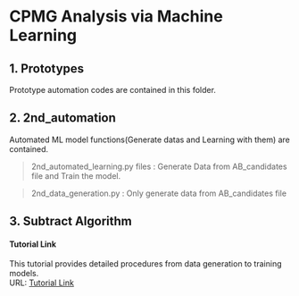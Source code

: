 CPMG Analysis via Machine Learning
==================================

## 1. Prototypes
Prototype automation codes are contained in this folder. 

## 2. 2nd_automation
Automated ML model functions(Generate datas and Learning with them) are contained.
>2nd_automated_learning.py files
> : Generate Data from AB_candidates file and Train the model.

>2nd_data_generation.py
> : Only generate data from AB_candidates file
      
## 3. Subtract Algorithm


#### Tutorial Link
This tutorial provides detailed procedures from data generation to training models. </br>
URL: [Tutorial Link](https://gist.github.com/ninanung/2b81a5db946c26c98c573e3662a92b62)
